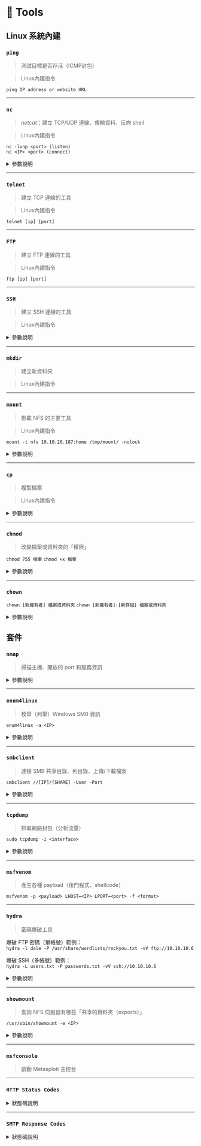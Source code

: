 # 🔧 Tools

## Linux 系統內建

### `ping`
>測試目標是否存活（ICMP封包）

>Linux內建指令

`ping IP address or website URL`

---

### `nc`
>_netcat_：建立 TCP/UDP 連線、傳輸資料、反向 shell

>Linux內建指令 

`nc -lvnp <port> (listen)`<br>
`nc <IP> <port> (connect)`

<details>
<summary>參數說明</summary>

`nc -lvnp 4444`

| 參數 | 解釋 |
|:----|:----|
| `-l` | listen 模式 |
| `-v` | verbose（顯示更多細節） |
| `-n` | 不做 DNS 查詢 |
| `-p 4444` | 指定監聽 port（可自選） |


</details>

---

### `telnet`
>建立 TCP 連線的工具

>Linux內建指令  

`telnet [ip] [port]`

---

### `FTP`
>建立 FTP 連線的工具

>Linux內建指令 

`ftp [ip] [port]`


---

### `SSH`
>建立 SSH 連線的工具

>Linux內建指令

<details>
<summary>參數說明</summary>

| 指令範例                            | 說明                       |
|-------------------------------------|----------------------------|
| `ssh 使用者名稱@目標IP`              | 連線到遠端主機             |
| `ssh -p 連接埠 使用者名稱@目標IP`    | 指定連接埠（預設是 22）    |
| `ssh -i 私鑰檔案 使用者名稱@目標IP` | 使用指定私鑰登入           |
| `ssh 使用者名稱@目標IP '指令'`        | 遠端直接執行一條指令後登出 |

</details>

---
### `mkdir`
>建立新資料夾

>Linux內建指令

---
### `mount`
>掛載 NFS 的主要工具

>Linux內建指令

`mount -t nfs 10.10.20.187:home /tmp/mount/ -nolock`

<details>
<summary>參數說明</summary>

| 部分                    | 說明                                               |
|-------------------------|----------------------------------------------------|
| `mount`                | 執行掛載指令                                       |
| `-t nfs`               | 指定掛載的類型為 NFS（Network File System）        |
| `10.10.20.187:home`    | 遠端 NFS 伺服器 IP 與分享目錄名稱                  |
| `/tmp/mount/`          | 本地掛載點，NFS 分享內容將顯示在這個資料夾內       |
| `-nolock`              | 停用鎖定功能，避免因為鎖定機制出錯掛載失敗         |

</details>

---
### `cp`
>複製檔案

>Linux內建指令

<details>
<summary>參數說明</summary>

| 指令     | 說明                         |
|----------|------------------------------|
| `cp 檔案1 檔案2` | 複製檔案1，並建立檔案2 |
| `cp 檔案 資料夾/` | 複製檔案到指定資料夾   |
| `cp -r 資料夾1 資料夾2` | 複製整個資料夾（遞迴複製） |
| `cp -v 檔案1 檔案2` | 顯示複製過程（verbose 模式） |

</details>

---
### `chmod`
> 改變檔案或資料夾的「權限」

`chmod 755 檔案`
`chmod +x 檔案`

<details>
<summary>參數說明</summary>

| 數字 | 對應權限 | 說明     |
|------|----------|----------|
| 7    | rwx      | 讀寫執行 |
| 6    | rw-      | 讀寫     |
| 5    | r-x      | 讀 + 執行 |
| 4    | r--      | 只有讀   |
| 0    | ---      | 無權限   |

| 符號 | 對象     | 說明             |
|------|----------|------------------|
| u    | user     | 擁有者           |
| g    | group    | 群組             |
| o    | other    | 其他人           |
| a    | all      | 所有人（u+g+o）  |

| 符號 | 動作       | 說明               |
|------|------------|--------------------|
| +    | 增加權限   | 增加指定對象的權限 |
| -    | 移除權限   | 移除指定對象的權限 |
| =    | 設定權限   | 設定為指定的權限（取代原本設定） |

| 權限符號 | 數值 | 英文含義  |
|-----------|------|------------|
| r         | 4    | read       |
| w         | 2    | write      |
| x         | 1    | execute    |

- chmod +s 同時為檔案加上 Setuid + Setgid
    - 可用 ls -l 查看，如：
      - `-rwsr-xr-x` 表示有 Setuid
      - `-rwxr-sr-x` 表示有 Setgid

</details>

---
### `chown`

`chown [新擁有者] 檔案或資料夾`
`chown [新擁有者]:[新群組] 檔案或資料夾`

<details>
<summary>參數說明</summary>

| 指令                            | 說明                             |
|----------------------------------|----------------------------------|
| `chown root file.txt`           | 將擁有者改為 root                |
| `chown root:root file.txt`      | 改為 root 擁有、root 群組        |
| `chown -R user:group myfolder`  | 遞迴更改整個資料夾的擁有權       |


</details>

## 套件

### `nmap`
>掃描主機、開放的 port 和服務資訊

<details>
<summary>參數說明</summary>

| 指令 | 功能說明 |
|:----|:----|
| `nmap -sn <IP>` | 只探測主機是否存活（Ping 掃描，不掃 port） |
| `nmap <IP>` | 快速掃描目標主機，**預設掃描前 1000 個常見 port** |
| `nmap -p- <IP>` | 掃描 **所有 0-65535 個 port**（慢但全面） |
| `nmap -sV <IP> -p <Port>` | 掃描指定的 port，並嘗試探測服務版本 |
| `nmap -sC <目標IP或網址>` | 使用 Nmap 的預設腳本 (default scripts) 來掃描目標，快速檢查常見弱點 |
| `nmap -A -p <Port> -T4 <IP>` | 掃描指定 port，且啟用 **Aggressive mode**（OS 偵測、版本偵測、traceroute、script 掃描），T4 表示速度加快 |

</details>

---

### `enum4linux`
>枚舉（列舉）Windows SMB 資訊

`enum4linux -a <IP>`

<details>
<summary>參數說明</summary>

| 參數 | 功能說明 |
|:----|:----|
| `-U` | 獲取使用者清單（User list） |
| `-M` | 獲取機器名稱清單（Machine list） |
| `-N` | 傾印名稱清單（Name list dump，與 `-U`、`-M` 不同） |
| `-S` | 獲取共享資源清單（Share list） |
| `-P` | 顯示密碼政策資訊（Password policy） |
| `-G` | 顯示群組與成員清單（Group + Members） |
| `-a` | 執行以上所有功能（全自動基本列舉） |

</details>

---

### `smbclient`
>連接 SMB 共享目錄、列目錄、上傳/下載檔案

`smbclient //[IP]/[SHARE] -User -Port`

<details>
<summary>參數說明</summary>

- `-U` [使用者名稱]：指定用哪個帳號連線（如：-U Moieph）
- `-p` [埠號]：指定使用的埠號（預設是 445）

</details>

---

### `tcpdump`
>抓取網路封包（分析流量）

`sudo tcpdump -i <interface>`

<details>
<summary>參數說明</summary>

| 指令 | 說明 |
|:----|:----|
| `sudo tcpdump -i eth0` | 抓取 eth0 網卡的所有封包 |
| `sudo tcpdump -i lo port 80` | 只抓本地連接的 HTTP 封包 |
| `sudo tcpdump -i wlan0 host 192.168.1.1` | 只抓特定 IP 的封包 |
| `sudo tcpdump -i eth0 -nn -vvv` | 不反解主機名稱或服務，詳細輸出 |
| `sudo tcpdump -i eth0 -w output.pcap` | 把結果存成 `.pcap` 檔，可用 Wireshark 分析 |

</details>

---

### `msfvenom`
>產生各種 payload（後門程式、shellcode）

`msfvenom -p <payload> LHOST=<IP> LPORT=<port> -f <format>`

---

### `hydra`
>密碼爆破工具

爆破 FTP 密碼（單帳號）範例：<br>
`hydra -l dale -P /usr/share/wordlists/rockyou.txt -vV ftp://10.10.10.6`

爆破 SSH（多帳號）範例：<br>
`hydra -L users.txt -P passwords.txt -vV ssh://10.10.10.6`

<details>
<summary>參數說明</summary>

| 參數 | 說明 |
|:----|:----|
| `-l <帳號>` | 指定一個帳號（單一帳號測試） |
| `-L <檔案>` | 指定帳號清單檔案（多個帳號爆破） |
| `-p <密碼>` | 指定一個密碼（單一密碼測試） |
| `-P <檔案>` | 指定密碼清單檔案（多個密碼爆破） |
| `-C <檔案>` | 指定帳號:密碼格式的清單檔案（login:pass 格式） |
| `-t 4` | 每個目標開幾個連線並行（預設 16，可調整） |
| `-s <port>` | 指定非預設 port（例如 FTP 改其他 port） |
| `-e nsr` | 嘗試 null 密碼 (n)、帳號=密碼 (s)、反轉 (r) |
| `-vV` | 超詳細輸出，每一組帳密都顯示 |
| `-f` | 找到就停止（單一目標） |
| `-F` | 找到就停止（多目標） |
| `-o <檔案>` | 將成功結果寫入檔案 |

</details>

---
### `showmount`
>查詢 NFS 伺服器有哪些「共享的資料夾（exports）」

`/usr/sbin/showmount -e <IP>`

<details>
<summary>參數說明</summary>

| 部分                    | 意思                            |
|-----------------------|---------------------------------|
| `/usr/sbin/showmount` | 使用 showmount 指令，查詢 NFS 分享 |
| `-e`                  | exported，列出伺服器開放的共享目錄 |
| `IP`                  | 目標 NFS 伺服器的 IP 位址         |

</details>

---

### `msfconsole` 
> 啟動 Metasploit 主控台

---

### `HTTP Status Codes`

<details>
<summary>狀態碼說明</summary>

| 範圍 | 類別說明        | 常見碼 | 說明                                   |
|------|------------------|--------|----------------------------------------|
| 1xx  | 🌀 資訊回應       | 100    | Continue：繼續請求                     |
| 2xx  | ✅ 成功處理       | 200    | OK：成功                                |
|      |                  | 201    | Created：成功建立（如帳號）             |
| 3xx  | 🌫️ 重定向        | 301    | Moved Permanently：永久搬家             |
|      |                  | 302    | Found：臨時搬家                         |
| 4xx  | ❌ 用戶端錯誤     | 400    | Bad Request：請求格式錯                 |
|      |                  | 401    | Unauthorized：需要登入認證             |
|      |                  | 403    | Forbidden：禁止訪問（即使有登入）       |
|      |                  | 404    | Not Found：找不到資源                   |
|      |                  | 405    | Method Not Allowed：方法錯誤（ex. 用 GET 打 POST） |
| 5xx  | 💥 伺服器錯誤     | 500    | Internal Server Error：伺服器爆炸       |
|      |                  | 503    | Service Unavailable：維護中或爆掉       |

🧠 小技巧記憶法：
- 2xx = 成功
- 3xx = 轉址
- 4xx = 你錯了
- 5xx = 伺服器錯了

</details>

---

### `SMTP Response Codes`

<details>
<summary>狀態碼說明</summary>

| 回應碼 | 含義 |
|--------|------|
| 500    | 格式錯誤，命令不可識別（此錯誤也包括命令行過長） |
| 501    | 參數格式錯誤 |
| 502    | 命令不可實現 |
| 503    | 錯誤的命令序列 |
| 504    | 命令參數不可實現 |
| 211    | 系統狀態或系統幫助訊息 |
| 214    | 幫助信息 |
| 220    | 服務就緒 |
| 221    | 服務關閉傳輸通道 |
| 421    | 服務未就緒，關閉傳輸通道（當必須關閉時，此回應可以作為對任何命令的回應） |
| 250    | 要求的郵件操作完成 |
| 251    | 用戶非本地，將轉發向 |
| 450    | 要求的郵件操作未完成，郵箱不可用（例如，郵箱忙） |
| 550    | 要求的郵件操作未完成，郵箱不可用（例如，郵箱未找到，或不可訪問） |
| 451    | 放棄要求的操作，處理過程中出錯 |
| 551    | 用戶非本地，請重試 |
| 452    | 系統存儲不足，要求的操作未執行 |
| 552    | 過量的存儲分配，要求的操作未執行 |
| 553    | 郵箱名不可用，要求的操作未執行（例如郵箱格式錯誤） |
| 354    | 開始郵件輸入，以結束 |
| 554    | 操作失敗 |
| 535    | 用戶驗證失敗 |
| 235    | 用戶驗證成功 |
| 334    | 等待用戶輸入驗證信息 |

</details>